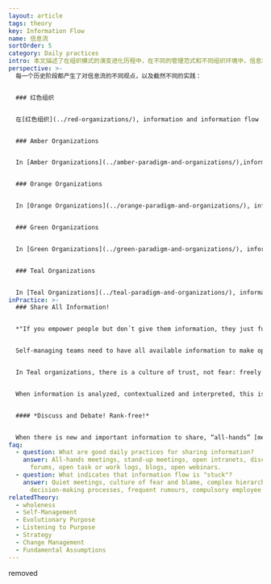 ```yaml
---
layout: article
tags: theory
key: Information Flow
name: 信息流
sortOrder: 5
category: Daily practices
intro: 本文描述了在组织模式的演变进化历程中，在不同的管理范式和不同组织环境中，信息和信息流的不同运用方法。
perspective: >-
  每一个历史阶段都产生了对信息流的不同观点，以及截然不同的实践：


  ### 红色组织


  在[红色组织](../red-organizations/), information and information flow are controlled by those with power, and are used to control and manipulate people. Information is controlled and propagated through storytelling, issuing orders, making threats, bribing and by spying. The boss usually has ownership of information and controls the means of communication. Power is used to keep followers dependent and aligned. The objective truth of information is often less important than its subjective value, i.e. the truth has no value or meaning if there is more to gain from telling a lie! In this context, people only attend to the information which they perceive as serving their own personal needs.


  ### Amber Organizations


  In [Amber Organizations](../amber-paradigm-and-organizations/),information is more widely distributed and there is a respect for logical argument. Different viewpoints are acknowledged, but there is only room for a single truth, or set of truths. Information is controlled and communicated via the organizational hierarchy. Respect for the concept of objectivity emerges, together with competing views of the orthodox and the heretical. The truth of statements issued by those in authority may be questioned, within strict limits, but the decisions and opinions of those in authority must be respected; if not, dissenters may be punished!


  ### Orange Organizations


  In [Orange Organizations](../orange-paradigm-and-organizations/), information serves primarily as a measure for “predicting and controlling”, with the credo: the more information, the better! Using measurement information, people can design a blueprint for the organization as though it was a machine. Information owned by or coming from those of higher rank in the organization is considered to be of greater value.


  ### Green Organizations


  In [Green Organizations](../green-paradigm-and-organizations/), information serves as a currency for cultural value, with the purpose of inspiring members of the organization. Information flow through the system is founded on “open book” management, with inputs from all stakeholders being given equal consideration. The information content of the "open books" is still defined by "rulers" in a hierarchical structure, but those in positions of authority focus on listening to, encouraging and motivating their teams. With “family” as the guiding metaphor in Green organizations, stories are shared and everyone can ‘sing around the campfire’.


  ### Teal Organizations


  In [Teal Organizations](../teal-paradigm-and-organizations/), information is made available to everyone equally, on an “as-is” basis. There are no secrets, and information flows where it is needed without boundaries; this is one of the fundamental prerequisites for [self-management](../self-management/) of organizations. Members of Teal organizations still respect a distinction between the sharing of information which belongs in the organizational context, and the confidential sharing of personal information; grey areas are handled with sensitivity and integrity. The dubious value of “hearsay” (second-hand reports of unrecorded verbal communication) is clearly understood.
inPractice: >-
  ### Share All Information!


  *"If you empower people but don´t give them information, they just fumble in the dark."* (Blair Vernon)


  Self-managing teams need to have all available information to make optimum [decisions ](../decision-making/)on a strategic and day-to-day basis. This means that all members of the organization must have access to all data related to the financing and operations of the organization, including salaries and performance of individuals and teams. Freely sharing information helps to build and maintain trust within the organization, and reduces the likelihood that informal hierarchies will re-emerge.


  In Teal organizations, there is a culture of trust, not fear: freely sharing information does not harm anybody, and there is no need to protect sources of information through anonymity or disguise. People are trusted to handle information with integrity, and to deal with both the positive and the negative implications of all the information available to them. In this way, people have a clear of view the information that affects them and others within the organization, and no-one develops a false sense of anxiety or security.


  When information is analyzed, contextualized and interpreted, this is not seen as a way of establishing the truth, but as a way of making the information more valuable. Valuable information flows naturally to the places where it helps to solve problems, meet challenges, drive innovation. Simply: information can now circulate freely and serve its purpose.


  #### *Discuss and Debate! Rank-free!*


  When there is new and important information to share, “all-hands” [meetings ](../meetings/)are a standard practice in Teal organizations. Quarterly results, the annual values survey, a strategic inflection point and so forth are discussed and debated in a meeting with no script or agenda of control. This is much more than simple information exchange: instead of “predict and control”, the guiding principle of information flow is “sense and response”. If information is being shared in a way which does not serve the purpose of the organization, this can be debated openly and changes made as needed.
faq:
  - question: What are good daily practices for sharing information?
    answer: All-hands meetings, stand-up meetings, open intranets, discussion
      forums, open task or work logs, blogs, open webinars.
  - question: What indicates that information flow is "stuck"?
    answer: Quiet meetings, culture of fear and blame, complex hierarchical
      decision-making processes, frequent rumours, compulsory employee surveys.
relatedTheory:
  - wholeness
  - Self-Management
  - Evolutionary Purpose
  - Listening to Purpose
  - Strategy
  - Change Management
  - Fundamental Assumptions
---
```

removed